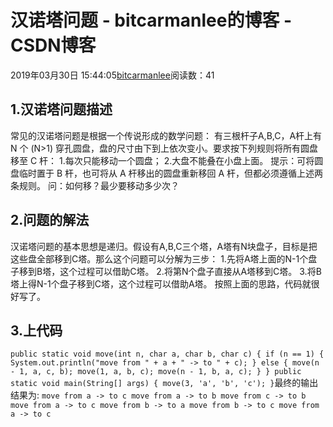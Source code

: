 
# 汉诺塔问题 - bitcarmanlee的博客 - CSDN博客


2019年03月30日 15:44:05[bitcarmanlee](https://me.csdn.net/bitcarmanlee)阅读数：41



## 1.汉诺塔问题描述
常见的汉诺塔问题是根据一个传说形成的数学问题：
有三根杆子A,B,C，A杆上有 N 个 (N>1) 穿孔圆盘，盘的尺寸由下到上依次变小。要求按下列规则将所有圆盘移至 C 杆：
1.每次只能移动一个圆盘；
2.大盘不能叠在小盘上面。
提示：可将圆盘临时置于 B 杆，也可将从 A 杆移出的圆盘重新移回 A 杆，但都必须遵循上述两条规则。
问：如何移？最少要移动多少次？
## 2.问题的解法
汉诺塔问题的基本思想是递归。假设有A,B,C三个塔，A塔有N块盘子，目标是把这些盘全部移到C塔。那么这个问题可以分解为三步：
1.先将A塔上面的N-1个盘子移到B塔，这个过程可以借助C塔。
2.将第N个盘子直接从A塔移到C塔。
3.将B塔上得N-1个盘子移到C塔，这个过程可以借助A塔。
按照上面的思路，代码就很好写了。
## 3.上代码
`public static void move(int n, char a, char b, char c) {
        if (n == 1) {
            System.out.println("move from " + a + " -> to " + c);
        } else {
            move(n - 1, a, c, b);
            move(1, a, b, c);
            move(n - 1, b, a, c);
        }
    }
    public static void main(String[] args) {
        move(3, 'a', 'b', 'c');
    }`最终的输出结果为:
`move from a -> to c
move from a -> to b
move from c -> to b
move from a -> to c
move from b -> to a
move from b -> to c
move from a -> to c`

